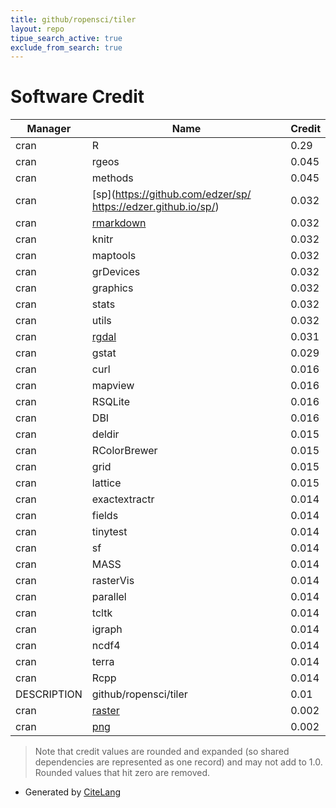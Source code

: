 ```yaml
---
title: github/ropensci/tiler
layout: repo
tipue_search_active: true
exclude_from_search: true
---
```

# Software Credit

|Manager|Name|Credit|
|-------|----|------|
|cran|R|0.29|
|cran|rgeos|0.045|
|cran|methods|0.045|
|cran|[sp](https://github.com/edzer/sp/ https://edzer.github.io/sp/)|0.032|
|cran|[rmarkdown](https://github.com/rstudio/rmarkdown)|0.032|
|cran|knitr|0.032|
|cran|maptools|0.032|
|cran|grDevices|0.032|
|cran|graphics|0.032|
|cran|stats|0.032|
|cran|utils|0.032|
|cran|[rgdal](http://rgdal.r-forge.r-project.org)|0.031|
|cran|gstat|0.029|
|cran|curl|0.016|
|cran|mapview|0.016|
|cran|RSQLite|0.016|
|cran|DBI|0.016|
|cran|deldir|0.015|
|cran|RColorBrewer|0.015|
|cran|grid|0.015|
|cran|lattice|0.015|
|cran|exactextractr|0.014|
|cran|fields|0.014|
|cran|tinytest|0.014|
|cran|sf|0.014|
|cran|MASS|0.014|
|cran|rasterVis|0.014|
|cran|parallel|0.014|
|cran|tcltk|0.014|
|cran|igraph|0.014|
|cran|ncdf4|0.014|
|cran|terra|0.014|
|cran|Rcpp|0.014|
|DESCRIPTION|github/ropensci/tiler|0.01|
|cran|[raster](https://rspatial.org/raster)|0.002|
|cran|[png](http://www.rforge.net/png/)|0.002|


> Note that credit values are rounded and expanded (so shared dependencies are represented as one record) and may not add to 1.0. Rounded values that hit zero are removed.


- Generated by [CiteLang](https://github.com/vsoch/citelang)
